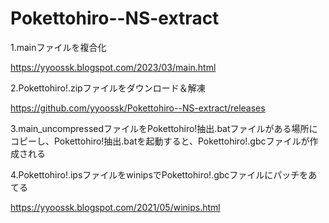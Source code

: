 # Pokettohiro--NS-extract
1.mainファイルを複合化

https://yyoossk.blogspot.com/2023/03/main.html

2.Pokettohiro!.zipファイルをダウンロード＆解凍

https://github.com/yyoossk/Pokettohiro--NS-extract/releases

3.main_uncompressedファイルをPokettohiro!抽出.batファイルがある場所にコピーし、Pokettohiro!抽出.batを起動すると、Pokettohiro!.gbcファイルが作成される

4.Pokettohiro!.ipsファイルをwinipsでPokettohiro!.gbcファイルにパッチをあてる

https://yyoossk.blogspot.com/2021/05/winips.html
